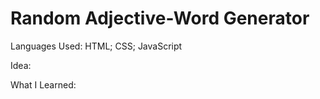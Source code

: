 <h1>Random Adjective-Word Generator</h1>
<p>Languages Used: HTML; CSS; JavaScript</p>
<p>Idea: </p>
<p>What I Learned: </p>
